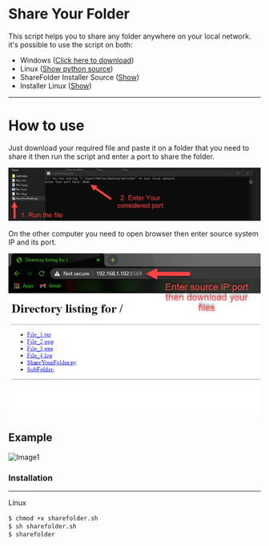 # Share Your Folder
This script helps you to share any folder anywhere on your local network.
<br />it's possible to use the script on both:
* Windows ([Click here to download](https://github.com/Mehran-Seifalinia/ShareYourFolder/raw/main/Windows/ShareYourFolder.exe))
* Linux ([Show python source](https://raw.githubusercontent.com/Mehran-Seifalinia/ShareYourFolder/main/Linux/ShareYourFolder.py))
* ShareFolder Installer Source ([Show](https://raw.githubusercontent.com/pyAref/ShareYourFolder/main/Linux/sharefolder_installer.py))
* Installer Linux ([Show](https://raw.githubusercontent.com/pyAref/ShareYourFolder/main/sharefolder.sh))
<hr>

# How to use
Just download your required file and paste it on a folder that you need to share it then run the script and enter a port to share the folder.
<br />

![Image1](https://github.com/Mehran-Seifalinia/ShareYourFolder/blob/main/Image/Image(1).png)

On the other computer you need to open browser then enter source system IP and its port.
<br />

![Image1](https://github.com/Mehran-Seifalinia/ShareYourFolder/blob/main/Image/Image(2).png)
## Example
![Image1](https://github.com/pyAref/ShareYourFolder/blob/main/Image/Image(3).png)


### Installation
<hr>

Linux
```
$ chmod +x sharefolder.sh 
$ sh sharefolder.sh 
$ sharefolder 
```
